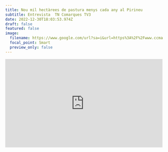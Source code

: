 ```yaml
---
title: Nou mil hectàrees de pastura menys cada any al Pirineu
subtitle: Entrevista  TN Comarques TV3
date: 2022-12-30T18:03:53.974Z
draft: false
featured: false
image:
  filename: https://www.google.com/url?sa=i&url=https%3A%2F%2Fwww.ccma.cat%2Ftv3%2Falacarta%2Ftelenoticies-comarques%2Ftelenoticies-comarques-14042021%2Fvideo%2F6094963%2F&psig=AOvVaw3ZLonc4zIxzVGkL6d-7wa-&ust=1672509986367000&source=images&cd=vfe&ved=0CBAQjRxqFwoTCLjjsq_3ofwCFQAAAAAdAAAAABAE
  focal_point: Smart
  preview_only: false
---
```

<iframe title="video 5996674" src="https://www.ccma.cat/video/embed/5996674/" allowfullscreen scrolling="no" frameborder="0" width="500px" height="281px"></iframe>